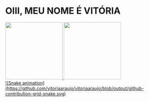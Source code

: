 # OIII, MEU NOME É VITÓRIA
<div> 
  <a href="https://github.com/vitoriaaraujo">
  <img height="180em" src="https://github-readme-stats.vercel.app/api?username=vitoriaaraujo&show_icons=true&theme=dracula&include_all_commits=true&count_private=true"/>
  <img height="180em" src="https://github-readme-stats.vercel.app/api/top-langs/?username=vitoriaaraujo&layout=compact&langs_count=16&theme=dracula"/>
</div>
  
  <div>
      ![Snake animation](https://github.com/vitoriaaraujo/vitoriaaraujo/blob/output/github-contribution-grid-snake.svg)
  </div>



